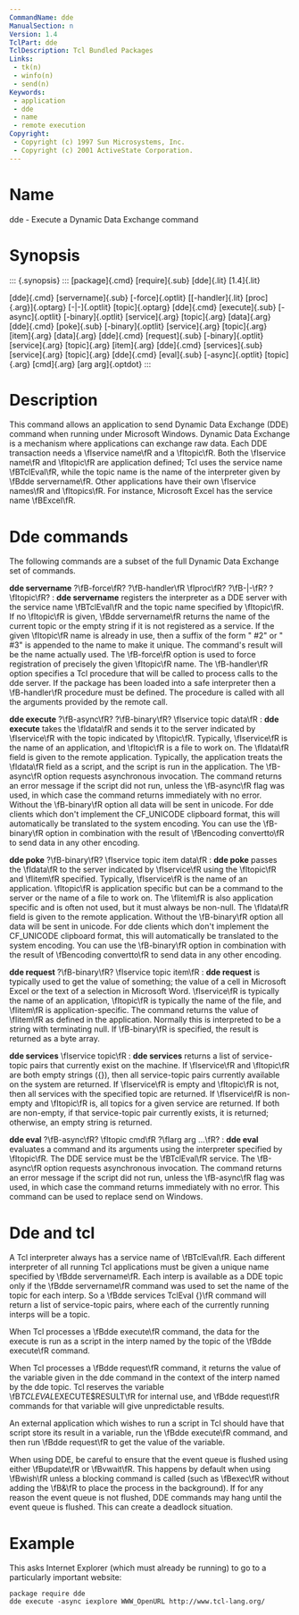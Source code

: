 ```yaml
---
CommandName: dde
ManualSection: n
Version: 1.4
TclPart: dde
TclDescription: Tcl Bundled Packages
Links:
 - tk(n)
 - winfo(n)
 - send(n)
Keywords:
 - application
 - dde
 - name
 - remote execution
Copyright:
 - Copyright (c) 1997 Sun Microsystems, Inc.
 - Copyright (c) 2001 ActiveState Corporation.
---
```


# Name

dde - Execute a Dynamic Data Exchange command

# Synopsis

::: {.synopsis} :::
[package]{.cmd} [require]{.sub} [dde]{.lit} [1.4]{.lit}

[dde]{.cmd} [servername]{.sub} [-force]{.optlit} [[-handler]{.lit} [proc]{.arg}]{.optarg} [-|-]{.optlit} [topic]{.optarg}
[dde]{.cmd} [execute]{.sub} [-async]{.optlit} [-binary]{.optlit} [service]{.arg} [topic]{.arg} [data]{.arg}
[dde]{.cmd} [poke]{.sub} [-binary]{.optlit} [service]{.arg} [topic]{.arg} [item]{.arg} [data]{.arg}
[dde]{.cmd} [request]{.sub} [-binary]{.optlit} [service]{.arg} [topic]{.arg} [item]{.arg}
[dde]{.cmd} [services]{.sub} [service]{.arg} [topic]{.arg}
[dde]{.cmd} [eval]{.sub} [-async]{.optlit} [topic]{.arg} [cmd]{.arg} [arg arg]{.optdot}
:::

# Description

This command allows an application to send Dynamic Data Exchange (DDE) command when running under Microsoft Windows. Dynamic Data Exchange is a mechanism where applications can exchange raw data. Each DDE transaction needs a \fIservice name\fR and a \fItopic\fR. Both the \fIservice name\fR and \fItopic\fR are application defined; Tcl uses the service name \fBTclEval\fR, while the topic name is the name of the interpreter given by \fBdde servername\fR. Other applications have their own \fIservice names\fR and \fItopics\fR. For instance, Microsoft Excel has the service name \fBExcel\fR.

# Dde commands

The following commands are a subset of the full Dynamic Data Exchange set of commands.

**dde servername** ?\fB-force\fR? ?\fB-handler\fR \fIproc\fR? ?\fB-\|-\fR? ?\fItopic\fR?
: **dde servername** registers the interpreter as a DDE server with the service name \fBTclEval\fR and the topic name specified by \fItopic\fR. If no \fItopic\fR is given, \fBdde servername\fR returns the name of the current topic or the empty string if it is not registered as a service. If the given \fItopic\fR name is already in use, then a suffix of the form " #2" or " #3" is appended to the name to make it unique. The command's result will be the name actually used. The \fB-force\fR option is used to force registration of precisely the given \fItopic\fR name.
    The \fB-handler\fR option specifies a Tcl procedure that will be called to process calls to the dde server. If the package has been loaded into a safe interpreter then a \fB-handler\fR procedure must be defined. The procedure is called with all the arguments provided by the remote call.

**dde execute** ?\fB-async\fR? ?\fB-binary\fR? \fIservice topic data\fR
: **dde execute** takes the \fIdata\fR and sends it to the server indicated by \fIservice\fR with the topic indicated by \fItopic\fR. Typically, \fIservice\fR is the name of an application, and \fItopic\fR is a file to work on.  The \fIdata\fR field is given to the remote application. Typically, the application treats the \fIdata\fR field as a script, and the script is run in the application.  The \fB-async\fR option requests asynchronous invocation.  The command returns an error message if the script did not run, unless the \fB-async\fR flag was used, in which case the command returns immediately with no error.
    Without the \fB-binary\fR option all data will be sent in unicode. For dde clients which don't implement the CF_UNICODE clipboard format, this will automatically be translated to the system encoding. You can use the \fB-binary\fR option in combination with the result of \fBencoding convertto\fR to send data in any other encoding.

**dde poke** ?\fB-binary\fR? \fIservice topic item data\fR
: **dde poke** passes the \fIdata\fR to the server indicated by \fIservice\fR using the \fItopic\fR and \fIitem\fR specified.  Typically, \fIservice\fR is the name of an application.  \fItopic\fR is application specific but can be a command to the server or the name of a file to work on.  The \fIitem\fR is also application specific and is often not used, but it must always be non-null.  The \fIdata\fR field is given to the remote application.
    Without the \fB-binary\fR option all data will be sent in unicode. For dde clients which don't implement the CF_UNICODE clipboard format, this will automatically be translated to the system encoding. You can use the \fB-binary\fR option in combination with the result of \fBencoding convertto\fR to send data in any other encoding.

**dde request** ?\fB-binary\fR? \fIservice topic item\fR
: **dde request** is typically used to get the value of something; the value of a cell in Microsoft Excel or the text of a selection in Microsoft Word. \fIservice\fR is typically the name of an application, \fItopic\fR is typically the name of the file, and \fIitem\fR is application-specific. The command returns the value of \fIitem\fR as defined in the application.  Normally this is interpreted to be a string with terminating null.  If \fB-binary\fR is specified, the result is returned as a byte array.

**dde services** \fIservice topic\fR
: **dde services** returns a list of service-topic pairs that currently exist on the machine. If \fIservice\fR and \fItopic\fR are both empty strings ({}), then all service-topic pairs currently available on the system are returned. If \fIservice\fR is empty and \fItopic\fR is not, then all services with the specified topic are returned. If \fIservice\fR is non-empty and \fItopic\fR is, all topics for a given service are returned. If both are non-empty, if that service-topic pair currently exists, it is returned; otherwise, an empty string is returned.

**dde eval** ?\fB-async\fR? \fItopic cmd\fR ?\fIarg arg ...\fR?
: **dde eval** evaluates a command and its arguments using the interpreter specified by \fItopic\fR. The DDE service must be the \fBTclEval\fR service.  The \fB-async\fR option requests asynchronous invocation.  The command returns an error message if the script did not run, unless the \fB-async\fR flag was used, in which case the command returns immediately with no error.  This command can be used to replace send on Windows.


# Dde and tcl

A Tcl interpreter always has a service name of \fBTclEval\fR.  Each different interpreter of all running Tcl applications must be given a unique name specified by \fBdde servername\fR. Each interp is available as a DDE topic only if the \fBdde servername\fR command was used to set the name of the topic for each interp. So a \fBdde services TclEval {}\fR command will return a list of service-topic pairs, where each of the currently running interps will be a topic.

When Tcl processes a \fBdde execute\fR command, the data for the execute is run as a script in the interp named by the topic of the \fBdde execute\fR command.

When Tcl processes a \fBdde request\fR command, it returns the value of the variable given in the dde command in the context of the interp named by the dde topic. Tcl reserves the variable \fB$TCLEVAL$EXECUTE$RESULT\fR for internal use, and \fBdde request\fR commands for that variable will give unpredictable results.

An external application which wishes to run a script in Tcl should have that script store its result in a variable, run the \fBdde execute\fR command, and then run \fBdde request\fR to get the value of the variable.

When using DDE, be careful to ensure that the event queue is flushed using either \fBupdate\fR or \fBvwait\fR.  This happens by default when using \fBwish\fR unless a blocking command is called (such as \fBexec\fR without adding the \fB&\fR to place the process in the background). If for any reason the event queue is not flushed, DDE commands may hang until the event queue is flushed.  This can create a deadlock situation.

# Example

This asks Internet Explorer (which must already be running) to go to a particularly important website:

```
package require dde
dde execute -async iexplore WWW_OpenURL http://www.tcl-lang.org/
```

